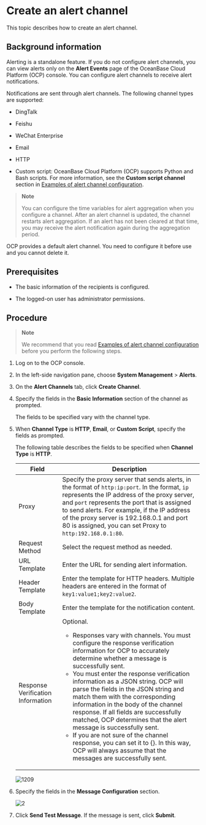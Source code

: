 # Create an alert channel

This topic describes how to create an alert channel.

## Background information

Alerting is a standalone feature. If you do not configure alert channels, you can view alerts only on the **Alert Events** page of the OceanBase Cloud Platform (OCP) console. You can configure alert channels to receive alert notifications.

Notifications are sent through alert channels. The following channel types are supported:

* DingTalk

* Feishu

* WeChat Enterprise

* Email

* HTTP

* Custom script: OceanBase Cloud Platform (OCP) supports Python and Bash scripts. For more information, see the **Custom script channel** section in [Examples of alert channel configuration](../13.appendix-2/9.configuration-examples-1.md).

> **Note**
>
> You can configure the time variables for alert aggregation when you configure a channel. After an alert channel is updated, the channel restarts alert aggregation. If an alert has not been cleared at that time, you may receive the alert notification again during the aggregation period.

OCP provides a default alert channel. You need to configure it before use and you cannot delete it.

## Prerequisites

* The basic information of the recipients is configured.

* The logged-on user has administrator permissions.

## Procedure

> **Note**
>
> We recommend that you read [Examples of alert channel configuration](../../5.alarm-reference/5.appendix/8.alarm-channel-settings-example.md) before you perform the following steps.

1. Log on to the OCP console.

2. In the left-side navigation pane, choose **System Management** > **Alerts**.

3. On the **Alert Channels** tab, click **Create Channel**.

4. Specify the fields in the **Basic Information** section of the channel as prompted.

   The fields to be specified vary with the channel type.

5. When **Channel Type** is **HTTP**, **Email**, or **Custom Script**, specify the fields as prompted.

   The following table describes the fields to be specified when **Channel Type** is **HTTP**.

   | Field | Description |
   |------|-------|
   | Proxy | Specify the proxy server that sends alerts, in the format of `http:ip:port`. In the format, `ip` represents the IP address of the proxy server, and `port` represents the port that is assigned to send alerts.  For example, if the IP address of the proxy server is 192.168.0.1 and port 80 is assigned, you can set Proxy to `http:192.168.0.1:80`.  |
   | Request Method | Select the request method as needed.  |
   | URL Template | Enter the URL for sending alert information.  |
   | Header Template | Enter the template for HTTP headers. Multiple headers are entered in the format of ```key1:value1;key2:value2```. |
   | Body Template | Enter the template for the notification content.  |
   | Response Verification Information | Optional. <ul><li> Responses vary with channels. You must configure the response verification information for OCP to accurately determine whether a message is successfully sent. </li> <li> You must enter the response verification information as a JSON string. OCP will parse the fields in the JSON string and match them with the corresponding information in the body of the channel response. If all fields are successfully matched, OCP determines that the alert message is successfully sent. </li> <li> If you are not sure of the channel response, you can set it to {}. In this way, OCP will always assume that the messages are successfully sent. </li><ul> |

   ![1209](https://obbusiness-private.oss-cn-shanghai.aliyuncs.com/doc/img/ocp/401/%E9%80%9A%E9%81%93%E9%85%8D%E7%BD%AE2.png)

6. Specify the fields in the **Message Configuration** section.

   ![2](https://obbusiness-private.oss-cn-shanghai.aliyuncs.com/doc/img/ocp/401/%E6%B6%88%E6%81%AF%E9%85%8D%E7%BD%AE2.png)

7. Click **Send Test Message**. If the message is sent, click **Submit**.
